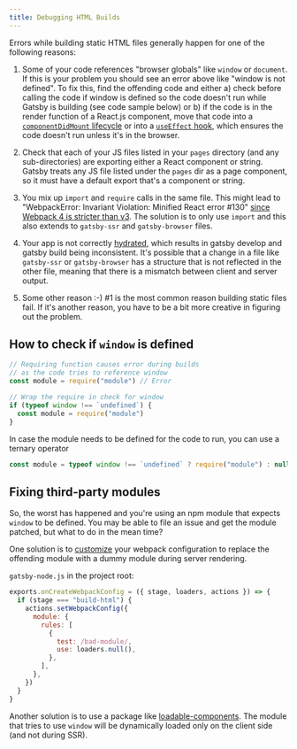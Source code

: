 ```yaml
---
title: Debugging HTML Builds
---
```


Errors while building static HTML files generally happen for one of the following reasons:

1. Some of your code references "browser globals" like `window` or `document`. If this is your problem you should see an error above like "window is not defined". To fix this, find the offending code and either a) check before calling the code if window is defined so the code doesn't run while Gatsby is building (see code sample below) or b) if the code is in the render function of a React.js component, move that code into a [`componentDidMount` lifecycle](https://reactjs.org/docs/react-component.html#componentdidmount) or into a [`useEffect` hook](https://reactjs.org/docs/hooks-reference.html#useeffect), which ensures the code doesn't run unless it's in the browser.

2. Check that each of your JS files listed in your `pages` directory (and any sub-directories) are exporting either a React component or string. Gatsby treats any JS file listed under the `pages` dir as a page component, so it must have a default export that's a component or string.

3. You mix up `import` and `require` calls in the same file. This might lead to "WebpackError: Invariant Violation: Minified React error #130" [since Webpack 4 is stricter than v3](/docs/migrating-from-v1-to-v2/#convert-to-either-pure-commonjs-or-pure-es6). The solution is to only use `import` and this also extends to `gatsby-ssr` and `gatsby-browser` files.

4. Your app is not correctly [hydrated](https://reactjs.org/docs/react-dom.html), which results in gatsby develop and gatsby build being inconsistent. It's possible that a change in a file like `gatsby-ssr` or `gatsby-browser` has a structure that is not reflected in the other file, meaning that there is a mismatch between client and server output.

5. Some other reason :-) #1 is the most common reason building static files fail. If it's another reason, you have to be a bit more creative in figuring out the problem.

## How to check if `window` is defined

```javascript
// Requiring function causes error during builds
// as the code tries to reference window
const module = require("module") // Error

// Wrap the require in check for window
if (typeof window !== `undefined`) {
  const module = require("module")
}
```

In case the module needs to be defined for the code to run, you can use a ternary operator

```javascript
const module = typeof window !== `undefined` ? require("module") : null
```

## Fixing third-party modules

So, the worst has happened and you're using an npm module that expects `window`
to be defined. You may be able to file an issue and get the module patched, but
what to do in the mean time?

One solution is to [customize](/docs/add-custom-webpack-config) your webpack configuration to replace the offending module with a dummy module during server rendering.

`gatsby-node.js` in the project root:

```js:title=gatsby-node.js
exports.onCreateWebpackConfig = ({ stage, loaders, actions }) => {
  if (stage === "build-html") {
    actions.setWebpackConfig({
      module: {
        rules: [
          {
            test: /bad-module/,
            use: loaders.null(),
          },
        ],
      },
    })
  }
}
```

Another solution is to use a package like [loadable-components](https://github.com/gregberge/loadable-components). The module that tries to use `window` will be dynamically loaded only on the client side (and not during SSR).

